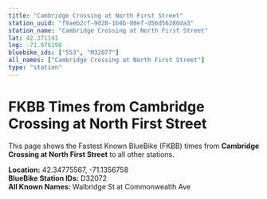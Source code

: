 ```yaml
---
title: "Cambridge Crossing at North First Street"
station_uuid: "f9aeb2cf-9d20-1b4b-80ef-d56d56286da3"
station_name: "Cambridge Crossing at North First Street"
lat: 42.371141
lng: -71.076198
bluebike_ids: ["553", "M32077"]
all_names: ["Cambridge Crossing at North First Street"]
type: "station"
---
```


# FKBB Times from Cambridge Crossing at North First Street

This page shows the Fastest Known BlueBike (FKBB) times from **Cambridge Crossing at North First Street** to all other stations.

**Location:** 42.34775567, -71.1356758  
**BlueBike Station IDs:** D32072  
**All Known Names:** Walbridge St at Commonwealth Ave

